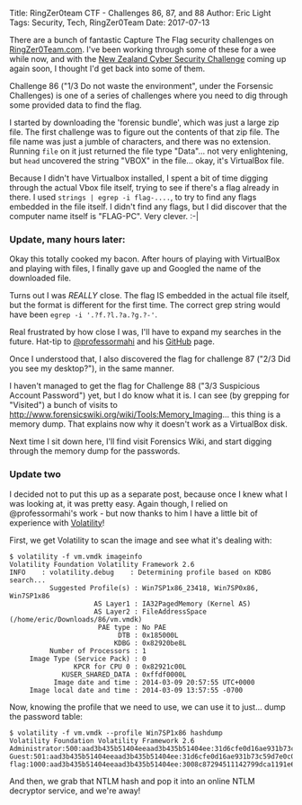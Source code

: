 Title: RingZer0team CTF - Challenges 86, 87, and 88
Author: Eric Light
Tags: Security, Tech, RingZer0Team
Date: 2017-07-13

There are a bunch of fantastic Capture The Flag security challenges on [RingZer0Team.com](https://www.ringzer0team.com).  I've been working through some of these for a wee while now, and with the [New Zealand Cyber Security Challenge](https://www.cybersecuritychallenge.org.nz/) coming up again soon, I thought I'd get back into some of them.

Challenge 86 ("1/3 Do not waste the environment", under the Forsensic Challenges) is one of a series of challenges where you need to dig through some provided data to find the flag.

I started by downloading the 'forensic bundle', which was just a large zip file.  The first challenge was to figure out the contents of that zip file.  The file name was just a jumble of characters, and there was no extension.  Running `file` on it just returned the file type "Data"... not very enlightening, but `head` uncovered the string "VBOX" in the file... okay, it's VirtualBox file.

Because I didn't have Virtualbox installed, I spent a bit of time digging through the actual Vbox file itself, trying to see if there's a flag already in there.  I used `strings | egrep -i flag-....`, to try to find any flags embedded in the file itself.  I didn't find any flags, but I did discover that the computer name itself is "FLAG-PC".  Very clever.  :-|

### Update, many hours later:

Okay this totally cooked my bacon.  After hours of playing with VirtualBox and playing with files, I finally gave up and Googled the name of the downloaded file.

Turns out I was _REALLY_ close.  The flag IS embedded in the actual file itself, but the format is different for the first time.  The correct grep string would have been `egrep -i '.?f.?l.?a.?g.?-'`.

Real frustrated by how close I was, I'll have to expand my searches in the future.  Hat-tip to [@professormahi](https://twitter.com/professormahi) and his [GitHub](https://github.com/professormahi/CTF/tree/master/ringzer0team/Forensics/1-3%20Do%20not%20waste%20the%20enviroment) page.

Once I understood that, I also discovered the flag for challenge 87 ("2/3 Did you see my desktop?"), in the same manner.

I haven't managed to get the flag for Challenge 88 ("3/3 Suspicious Account Password") yet, but I do know what it is.  I can see (by grepping for "Visited") a bunch of visits to <http://www.forensicswiki.org/wiki/Tools:Memory_Imaging>... this thing is a memory dump.  That explains now why it doesn't work as a VirtualBox disk.

Next time I sit down here, I'll find visit Forensics Wiki, and start digging through the memory dump for the passwords.

### Update two

I decided not to put this up as a separate post, because once I knew what I was looking at, it was pretty easy.  Again though, I relied on @professormahi's work - but now thanks to him I have a little bit of experience with [Volatility](https://www.volatilityfoundation.org/)!

First, we get Volatility to scan the image and see what it's dealing with:

	$ volatility -f vm.vmdk imageinfo
	Volatility Foundation Volatility Framework 2.6
	INFO    : volatility.debug    : Determining profile based on KDBG search...
	          Suggested Profile(s) : Win7SP1x86_23418, Win7SP0x86, Win7SP1x86
	                     AS Layer1 : IA32PagedMemory (Kernel AS)
	                     AS Layer2 : FileAddressSpace (/home/eric/Downloads/86/vm.vmdk)
	                      PAE type : No PAE
	                           DTB : 0x185000L
	                          KDBG : 0x82920be8L
	          Number of Processors : 1
	     Image Type (Service Pack) : 0
	                KPCR for CPU 0 : 0x82921c00L
	             KUSER_SHARED_DATA : 0xffdf0000L
	           Image date and time : 2014-03-09 20:57:55 UTC+0000
	     Image local date and time : 2014-03-09 13:57:55 -0700

Now, knowing the profile that we need to use, we can use it to just... dump the password table:

	$ volatility -f vm.vmdk --profile Win7SP1x86 hashdump
	Volatility Foundation Volatility Framework 2.6
	Administrator:500:aad3b435b51404eeaad3b435b51404ee:31d6cfe0d16ae931b73c59d7e0c089c0:::
	Guest:501:aad3b435b51404eeaad3b435b51404ee:31d6cfe0d16ae931b73c59d7e0c089c0:::
	flag:1000:aad3b435b51404eeaad3b435b51404ee:3008c87294511142799dca1191e69a0f:::

And then, we grab that NTLM hash and pop it into an online NTLM decryptor service, and we're away!

